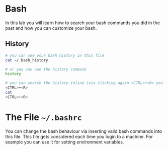 # Bash

In this lab you will learn how to search your bash commands you did in the past and how you can customize your bash.

## History

```bash
# you can see your bash history in this file
cat ~/.bash_history

# or you can use the history command
history

# you can search the history inline (via clicking again <CTRL>+<R> you can navigate in the history)
<CTRL>+<R>
cat
<CTRL>+<R>
```

# The File `~/.bashrc`

You can change the bash behaviour via inserting valid bash commands into this file. This file gets considered each time you login to a machine. For example you can use it for setting environment variables.

